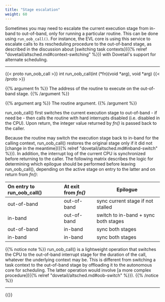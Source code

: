 ```yaml
---
title: "Stage escalation"
weight: 60
---
```


Sometimes you may need to escalate the current execution stage from
in-band to out-of-band, only for running a particular routine. This
can be done using `run_oob_call()`. For instance, the EVL core is
using this service to escalate calls to its rescheduling procedure to
the out-of-band stage, as described in the discussion about [switching
task contexts]({{% relref
"dovetail/altsched.md#context-switching" %}}) with Dovetail's
support for alternate scheduling.

---

{{< proto run_oob_call >}}
int run_oob_call(int (*fn)(void *arg), void *arg)
{{< /proto >}}


{{% argument fn %}}
The address of the routine to execute on the out-of-band stage.
{{% /argument %}}

{{% argument arg %}}
The routine argument.
{{% /argument %}}

run_oob_call() first switches the current execution stage to
out-of-band - if need be - then calls the routine with hard interrupts
disabled (i.e. disabled in the CPU). Upon return, the integer value
returned by _fn()_ is passed back to the caller.

Because the routine may switch the execution stage back to in-band for
the calling context, run_oob_call() restores the original stage only
if it did not [change in the meantime]({{% relref
"dovetail/altsched.md#inband-switch" %}}). In addition, the
interrupt log of the current CPU is synchronized before returning to
the caller. The following matrix describes the logic for determining
which epilogue should be performed before leaving run_oob_call(),
depending on the active stage on entry to the latter and on return
from _fn()_:

|   On entry to run_oob_call() | At exit from _fn()_   |  Epilogue
| :------ |:------ | ------
|  out-of-band | out-of-band | sync current stage if not stalled
|  in-band | out-of-band | switch to in-band + sync both stages
|  out-of-band | in-band | sync both stages
|  in-band | in-band | sync both stages

{{% notice note %}}
run_oob_call() is a lightweight operation that switches the CPU to the
out-of-band interrupt stage for the duration of the call, whatever the
underlying context may be. This is different from switching a task
context to the out-of-band stage by offloading it to the
autonomous core for scheduling. The latter operation would involve [a
more complex procedure]({{% relref
"dovetail/altsched.md#oob-switch" %}}).
{{% /notice %}}

---

{{<lastmodified>}}
